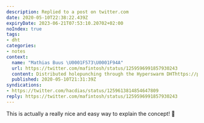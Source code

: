 ```yaml
---
description: Replied to a post on twitter.com
date: 2020-05-10T22:38:22.439Z
expiryDate: 2023-06-21T07:53:10.20702+02:00
noIndex: true
tags:
- dht
categories:
- notes
context:
  name: "Mathias Buus \U0001F573\U0001F94A"
  url: https://twitter.com/mafintosh/status/1259596991857930243
  content: Distributed holepunching through the Hyperswarm DHThttps://pbs.twimg.com/ext_tw_video_thumb/1259596911394328576/pu/img/sRAN4nNTau5ls1C_.jpg
  published: 2020-05-10T21:31:39Z
syndications:
- https://twitter.com/hacdias/status/1259613814854647809
reply: https://twitter.com/mafintosh/status/1259596991857930243
---
```


This is actually a really nice and easy way to explain the concept! 👏
